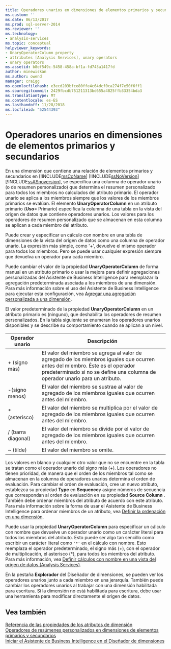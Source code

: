 ```yaml
---
title: Operadores unarios en dimensiones de elementos primarios y secundarios | Microsoft Docs
ms.custom: ''
ms.date: 06/13/2017
ms.prod: sql-server-2014
ms.reviewer: ''
ms.technology:
- analysis-services
ms.topic: conceptual
helpviewer_keywords:
- UnaryOperatorColumn property
- attributes [Analysis Services], unary operators
- unary operators
ms.assetid: b8ef549c-5458-458a-bf1a-fd743a1417fd
author: minewiskan
ms.author: owend
manager: craigg
ms.openlocfilehash: e3ecd203bfce80ffe4c64dcf0ca274f7e50f6ff1
ms.sourcegitcommit: 2429fbcdb751211313bd655a4825ffb33354bda3
ms.translationtype: MT
ms.contentlocale: es-ES
ms.lasthandoff: 11/28/2018
ms.locfileid: "52544393"
---
```

# <a name="unary-operators-in-parent-child-dimensions"></a>Operadores unarios en dimensiones de elementos primarios y secundarios
  En una dimensión que contiene una relación de elementos primarios y secundarios en [!INCLUDE[msCoName](../../includes/msconame-md.md)] [!INCLUDE[ssNoVersion](../../includes/ssnoversion-md.md)] [!INCLUDE[ssASnoversion](../../includes/ssasnoversion-md.md)], se especifica una columna de operador unario (o de resumen personalizado) que determina el resumen personalizado para todos los miembros no calculados del atributo primario. El operador unario se aplica a los miembros siempre que los valores de los miembros primarios se evalúan. El elemento **UnaryOperatorColumn** en un atributo primario (**Uso**= Primario) especifica la columna de una tabla en la vista del origen de datos que contiene operadores unarios. Los valores para los operadores de resumen personalizado que se almacenan en esta columna se aplican a cada miembro del atributo.  
  
 Puede crear y especificar un cálculo con nombre en una tabla de dimensiones de la vista del origen de datos como una columna de operador unario. La expresión más simple, como '+', devuelve el mismo operador para todos los miembros. Pero se puede usar cualquier expresión siempre que devuelva un operador para cada miembro.  
  
 Puede cambiar el valor de la propiedad **UnaryOperatorColumn** de forma manual en un atributo primario o usar la mejora para definir agregaciones personalizadas del Asistente de Business Intelligence para reemplazar la agregación predeterminada asociada a los miembros de una dimensión. Para más información sobre el uso del Asistente de Business Intelligence para ejecutar esta configuración, vea [Agregar una agregación personalizada a una dimensión](bi-wizard-add-a-custom-aggregation-to-a-dimension.md).  
  
 El valor predeterminado de la propiedad **UnaryOperatorColumn** en un atributo primario es (ninguno), que deshabilita los operadores de resumen personalizados. En la tabla siguiente se enumeran los operadores unarios disponibles y se describe su comportamiento cuando se aplican a un nivel.  
  
|Operador unario|Descripción|  
|--------------------|-----------------|  
|+ (signo más)|El valor del miembro se agrega al valor de agregado de los miembros iguales que ocurren antes del miembro. Éste es el operador predeterminado si no se define una columna de operador unario para un atributo.|  
|-(signo menos)|El valor del miembro se sustrae al valor de agregado de los miembros iguales que ocurren antes del miembro.|  
|* (asterisco)|El valor del miembro se multiplica por el valor de agregado de los miembros iguales que ocurren antes del miembro.|  
|/ (barra diagonal)|El valor del miembro se divide por el valor de agregado de los miembros iguales que ocurren antes del miembro.|  
|~ (tilde)|El valor del miembro se omite.|  
  
 Los valores en blanco y cualquier otro valor que no se encuentre en la tabla se tratan como el operador unario del signo más (+). Los operadores no tienen prioridad, de manera que el orden de los miembros tal como se almacenan en la columna de operadores unarios determina el orden de evaluación. Para cambiar el orden de evaluación, cree un nuevo atributo, establezca su propiedad **Type** en **Sequence**y asigne números de secuencia que correspondan al orden de evaluación en su propiedad **Source Column** . También debe ordenar miembros del atributo de acuerdo con este atributo. Para más información sobre la forma de usar el Asistente de Business Intelligence para ordenar miembros de un atributo, vea [Definir la ordenación en una dimensión](bi-wizard-define-the-ordering-for-a-dimension.md).  
  
 Puede usar la propiedad **UnaryOperatorColumn** para especificar un cálculo con nombre que devuelve un operador unario como un carácter literal para todos los miembros del atributo. Esto puede ser algo tan sencillo como escribir un carácter literal como `'*'` en el cálculo con nombre. Esto reemplaza el operador predeterminado, el signo más (+), con el operador de multiplicación, el asterisco (*), para todos los miembros del atributo. Para más información, vea [Definir cálculos con nombre en una vista del origen de datos &#40;Analysis Services&#41;](define-named-calculations-in-a-data-source-view-analysis-services.md).  
  
 En la pestaña **Explorador** del Diseñador de dimensiones, se pueden ver los operadores unarios junto a cada miembro en una jerarquía. También puede cambiar los operadores unarios al trabajar con una dimensión habilitada para escritura. Si la dimensión no está habilitada para escritura, debe usar una herramienta para modificar directamente el origen de datos.  
  
## <a name="see-also"></a>Vea también  
 [Referencia de las propiedades de los atributos de dimensión](dimension-attribute-properties-reference.md)   
 [Operadores de resúmenes personalizados en dimensiones de elementos primarios y secundarios](parent-child-dimension-attributes-custom-rollup-operators.md)   
 [Iniciar el Asistente de Business Intelligence en el Diseñador de dimensiones](database-dimensions-bi-wizard-in-dimension-designer.md)  
  
  
